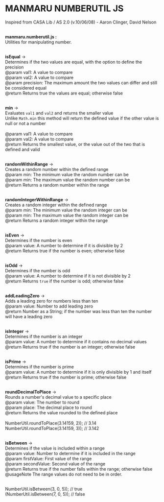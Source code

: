 MANMARU NUMBERUTIL JS
===============

Inspired from CASA Lib / AS 2.0 (v.10/06/08) - Aaron Clinger, David Nelson<br><br>

<b>manmaru.numberutil.js :</b> <br>
Utilities for manipulating number.<br><br>

<b>isEqual</b> -><br>
Determines if the two values are equal, with the option to define the precision<br>
@param val1: A value to compare<br>
@param val2: A value to compare<br>
@param precision: The maximum amount the two values can differ and still be considered equal<br>
@return Returns true the values are equal; otherwise false<br><br>
    
<b>min</b> -><br>
Evaluates <code>val1</code> and <code>val2</code> and returns the smaller value<br>
Unlike <code>Math.min</code> this method will return the defined value if the other value is null or not a number<br>			
@param val1: A value to compare<br>
@param val2: A value to compare<br>
@return Returns the smallest value, or the value out of the two that is defined and valid<br><br>
    
<b>randomWithinRange</b> -><br>
Creates a random number within the defined range<br>
@param min: The minimum value the random number can be<br>
@param min: The maximum value the random number can be<br>
@return Returns a random number within the range<br><br>
    
<b>randomIntegerWithinRange</b> -><br>
Creates a random integer within the defined range<br>
@param min: The minimum value the random integer can be<br>
@param min: The maximum value the random integer can be<br>
@return Returns a random integer within the range<br><br>
    
<b>isEven</b> -><br>
Determines if the number is even<br>
@param value: A number to determine if it is divisible by 2<br>
@return Returns true if the number is even; otherwise false<br><br>
    
<b>isOdd</b> -><br>
Determines if the number is odd<br>
@param value: A number to determine if it is not divisible by 2<br>
@return Returns <code>true</code> if the number is odd; otherwise false<br><br>
    
<b>addLeadingZero</b> -><br>
Adds a leading zero for numbers less than ten<br>
@param value: Number to add leading zero<br>
@return Number as a String; if the number was less than ten the number will have a leading zero<br><br>
    
<b>isInteger</b> -><br>
Determines if the number is an integer<br>
@param value: A number to determine if it contains no decimal values<br>
@return Returns true if the number is an integer; otherwise false<br><br>
    
<b>isPrime</b> -><br>
Determines if the number is prime<br>
@param value: A number to determine if it is only divisible by 1 and itself<br>
@return Returns true if the number is prime; otherwise false<br><br>
    
<b>roundDecimalToPlace</b> -><br>
Rounds a number's decimal value to a specific place<br>
@param value: The number to round<br>
@param place: The decimal place to round<br>
@return Returns the value rounded to the defined place<br><br>
NumberUtil.roundToPlace(3.14159, 2)); //  3.14<br>
NumberUtil.roundToPlace(3.14159, 3)); //  3.142<br><br>
    
<b>isBetween</b> -><br>
Determines if the value is included within a range<br>
@param value: Number to determine if it is included in the range<br>
@param firstValue: First value of the range<br>
@param secondValue: Second value of the range<br>
@return Returns true if the number falls within the range; otherwise false<br>
@usageNote The range values do not need to be in order.<br><br>

NumberUtil.isBetween(3, 0, 5)); //  true<br>
(NumberUtil.isBetween(7, 0, 5)); // false



